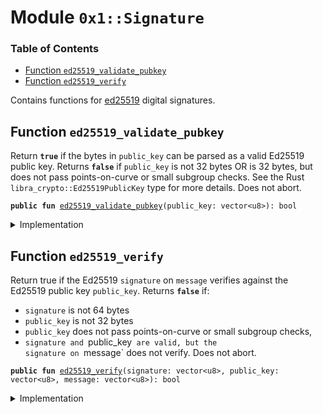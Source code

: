 
<a name="0x1_Signature"></a>

# Module `0x1::Signature`

### Table of Contents

-  [Function `ed25519_validate_pubkey`](#0x1_Signature_ed25519_validate_pubkey)
-  [Function `ed25519_verify`](#0x1_Signature_ed25519_verify)

Contains functions for [ed25519](https://en.wikipedia.org/wiki/EdDSA) digital signatures.


<a name="0x1_Signature_ed25519_validate_pubkey"></a>

## Function `ed25519_validate_pubkey`

Return <code><b>true</b></code> if the bytes in <code>public_key</code> can be parsed as a valid Ed25519 public key.
Returns <code><b>false</b></code> if <code>public_key</code> is not 32 bytes OR is 32 bytes, but does not pass
points-on-curve or small subgroup checks. See the Rust <code>libra_crypto::Ed25519PublicKey</code> type
for more details.
Does not abort.


<pre><code><b>public</b> <b>fun</b> <a href="#0x1_Signature_ed25519_validate_pubkey">ed25519_validate_pubkey</a>(public_key: vector&lt;u8&gt;): bool
</code></pre>



<details>
<summary>Implementation</summary>


<pre><code><b>native</b> <b>public</b> <b>fun</b> <a href="#0x1_Signature_ed25519_validate_pubkey">ed25519_validate_pubkey</a>(public_key: vector&lt;u8&gt;): bool;
</code></pre>



</details>

<a name="0x1_Signature_ed25519_verify"></a>

## Function `ed25519_verify`

Return true if the Ed25519 <code>signature</code> on <code>message</code> verifies against the Ed25519 public key
<code>public_key</code>.
Returns <code><b>false</b></code> if:
- <code>signature</code> is not 64 bytes
- <code>public_key</code> is not 32 bytes
- <code>public_key</code> does not pass points-on-curve or small subgroup checks,
- <code>signature and </code>public_key<code> are valid, but the signature on </code>message` does not verify.
Does not abort.


<pre><code><b>public</b> <b>fun</b> <a href="#0x1_Signature_ed25519_verify">ed25519_verify</a>(signature: vector&lt;u8&gt;, public_key: vector&lt;u8&gt;, message: vector&lt;u8&gt;): bool
</code></pre>



<details>
<summary>Implementation</summary>


<pre><code><b>native</b> <b>public</b> <b>fun</b> <a href="#0x1_Signature_ed25519_verify">ed25519_verify</a>(
    signature: vector&lt;u8&gt;,
    public_key: vector&lt;u8&gt;,
    message: vector&lt;u8&gt;
): bool;
</code></pre>



</details>
